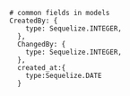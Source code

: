     # common fields in models
    CreatedBy: {
        type: Sequelize.INTEGER,
      },
      ChangedBy: {
        type: Sequelize.INTEGER,
      },
      created_at:{
        type:Sequelize.DATE
      }